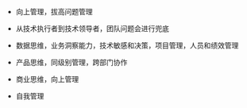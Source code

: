 - 向上管理，拔高问题管理

- 从技术执行者到技术领导者，团队问题会进行兜底

- 数据思维，业务洞察能力，技术敏感和决策，项目管理，人员和绩效管理

- 产品思维，同级别管理，跨部门协作

- 商业思维，向上管理

- 自我管理